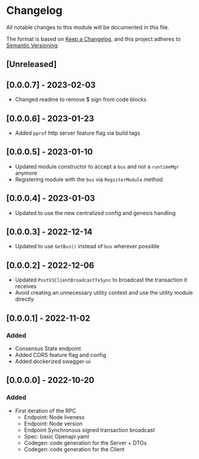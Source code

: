 # Changelog

All notable changes to this module will be documented in this file.

The format is based on [Keep a Changelog](https://keepachangelog.com/en/1.0.0/),
and this project adheres to [Semantic Versioning](https://semver.org/spec/v2.0.0.html).

## [Unreleased]

## [0.0.0.7] - 2023-02-03

- Changed readme to remove $ sign from code blocks

## [0.0.0.6] - 2023-01-23

- Added `pprof` http server feature flag via build tags

## [0.0.0.5] - 2023-01-10

- Updated module constructor to accept a `bus` and not a `runtimeMgr` anymore
- Registering module with the `bus` via `RegisterModule` method

## [0.0.0.4] - 2023-01-03

- Updated to use the new centralized config and genesis handling

## [0.0.0.3] - 2022-12-14

- Updated to use `GetBus()` instead of `bus` wherever possible

## [0.0.0.2] - 2022-12-06

- Updated `PostV1ClientBroadcastTxSync` to broadcast the transaction it receives
- Avoid creating an unnecessary utility context and use the utility module directly

## [0.0.0.1] - 2022-11-02

### Added

- Consensus State endpoint
- Added CORS feature flag and config
- Added dockerized swagger-ui

## [0.0.0.0] - 2022-10-20

### Added

- First iteration of the RPC
  - Endpoint: Node liveness
  - Endpoint: Node version
  - Endpoint Synchronous signed transaction broadcast
  - Spec: basic Openapi.yaml
  - Codegen: code generation for the Server + DTOs
  - Codegen: code generation for the Client

<!-- GITHUB_WIKI: changelog/rpc -->

